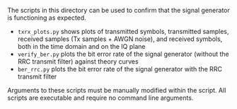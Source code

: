 The scripts in this directory can be used to confirm that the signal generator is functioning as expected.

 - `txrx_plots.py` shows plots of transmitted symbols, transmitted samples, received samples (Tx samples + AWGN noise), and received symbols, both in the time domain and on the IQ plane
 - `verify_ber.py` plots the bit error rate of the signal generator (without the RRC transmit filter) against theory curves
 - `ber_rrc.py` plots the bit error rate of the signal generator with the RRC transmit filter

Arguments to these scripts must be manually modified within the script.
All scripts are executable and require no command line arguments.

